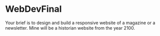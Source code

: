# WebDevFinal
Your brief is to design and build a responsive website of a magazine or a newsletter.  Mine will be a historian website from the year 2100. 
